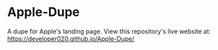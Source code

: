 # Apple-Dupe
A dupe for Apple's landing page.
View this repository's live website at: https://developer020.github.io/Apple-Dupe/
